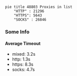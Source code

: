 
```mermaid
pie title 48803 Proxies in list
    "HTTP" : 21296
    "HTTPS": 5643
    "SOCKS" : 26846
```

### Some Info
#### Average Timeout

- mixed: 3.2s
- http: 1.3s
- https: 8.3s
- socks: 4.7s